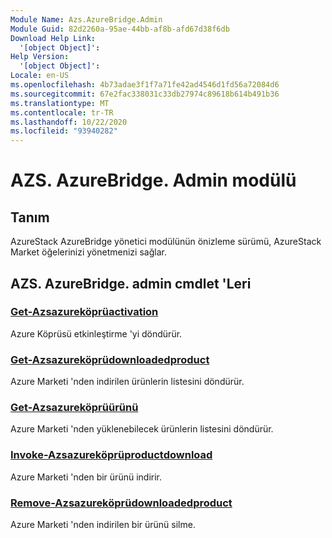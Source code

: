```yaml
---
Module Name: Azs.AzureBridge.Admin
Module Guid: 82d2260a-95ae-44bb-af8b-afd67d38f6db
Download Help Link:
  '[object Object]': 
Help Version:
  '[object Object]': 
Locale: en-US
ms.openlocfilehash: 4b73adae3f1f7a71fe42ad4546d1fd56a72084d6
ms.sourcegitcommit: 67e2fac338031c33db27974c89618b614b491b36
ms.translationtype: MT
ms.contentlocale: tr-TR
ms.lasthandoff: 10/22/2020
ms.locfileid: "93940282"
---
```

# AZS. AzureBridge. Admin modülü
## Tanım
AzureStack AzureBridge yönetici modülünün önizleme sürümü, AzureStack Market öğelerinizi yönetmenizi sağlar. 

## AZS. AzureBridge. admin cmdlet 'Leri
### [Get-Azsazureköprüactivation](Get-AzsAzureBridgeActivation.md)
Azure Köprüsü etkinleştirme 'yi döndürür.

### [Get-Azsazureköprüdownloadedproduct](Get-AzsAzureBridgeDownloadedProduct.md)
Azure Marketi 'nden indirilen ürünlerin listesini döndürür.

### [Get-Azsazureköprüürünü](Get-AzsAzureBridgeProduct.md)
Azure Marketi 'nden yüklenebilecek ürünlerin listesini döndürür.

### [Invoke-Azsazureköprüproductdownload](Invoke-AzsAzureBridgeProductDownload.md)
Azure Marketi 'nden bir ürünü indirir.

### [Remove-Azsazureköprüdownloadedproduct](Remove-AzsAzureBridgeDownloadedProduct.md)
Azure Marketi 'nden indirilen bir ürünü silme.

